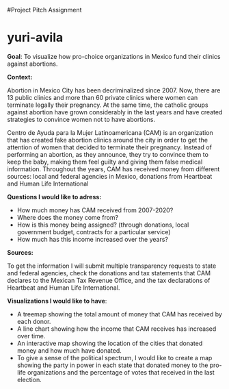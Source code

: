 #Project Pitch Assignment


# yuri-avila

**Goal**: To visualize how pro-choice organizations in Mexico fund their clinics against abortions. 

**Context:**

Abortion in Mexico City has been decriminalized since 2007. Now, there are 13 public clinics and more than 60 private clinics where women can terminate legally their pregnancy. At the same time, the catholic groups against abortion have grown considerably in the last years and have created strategies to convince women not to have abortions.

Centro de Ayuda para la Mujer Latinoamericana (CAM) is an organization that has created fake abortion clinics around the city in order to get the attention of women that decided to terminate their pregnancy. Instead of performing an abortion, as they announce, they try to convince them to keep the baby, making them feel guilty and giving them false medical information. Throughout the years, CAM has received money from different sources: local and federal agencies in Mexico, donations from Heartbeat and Human Life International

**Questions I would like to adress:**

* How much money has CAM received from 2007-2020? 
* Where does the money come from? 
* How is this money being assigned? (through donations, local government budget, contracts for a particular service)
* How much has this income increased over the years? 

**Sources:**

To get the information I will submit multiple transparency requests to state and federal agencies, check the donations and tax statements that CAM declares to the Mexican Tax Revenue Office, and the tax declarations of Heartbeat and Human Life International.

**Visualizations I would like to have**:

* A treemap showing the total amount of money that CAM has received by each donor. 
* A line chart showing how the income that CAM receives has increased over time.
* An interactive map showing the location of the cities that donated money and how much have donated. 
* To give a sense of the political spectrum, I would like to create a map showing the party in power in each state that donated money to the pro-life organizations and the percentage of votes that received in the last election.


